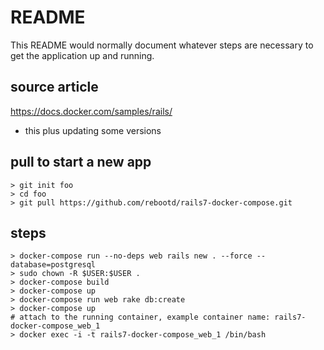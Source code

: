 # README

This README would normally document whatever steps are necessary to get the
application up and running.


## source article
https://docs.docker.com/samples/rails/
- this plus updating some versions

## pull to start a new app
```
> git init foo
> cd foo
> git pull https://github.com/rebootd/rails7-docker-compose.git
```


## steps
```
> docker-compose run --no-deps web rails new . --force --database=postgresql
> sudo chown -R $USER:$USER .
> docker-compose build
> docker-compose up
> docker-compose run web rake db:create
> docker-compose up
# attach to the running container, example container name: rails7-docker-compose_web_1
> docker exec -i -t rails7-docker-compose_web_1 /bin/bash
```
